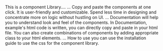This is a component Library....
...
Copy and paste the components at one click. It is user-friendly and customizable. 
Spend less time in designing and concentrate more on logic without hustling on UI.
...
Documentation will help you to understand look and feel of the components.
In Documentation, example's html code is written, you can directly copy and paste in your html file.
You can also create combinations of components by adding appropriate class to your html elements.
...
How to use
you can use the installation guide to use the css for the component library.


